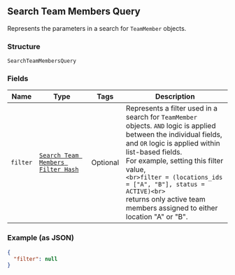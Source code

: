 ## Search Team Members Query

Represents the parameters in a search for `TeamMember` objects.

### Structure

`SearchTeamMembersQuery`

### Fields

| Name | Type | Tags | Description |
|  --- | --- | --- | --- |
| `filter` | [`Search Team Members Filter Hash`](/doc/models/search-team-members-filter.md) | Optional | Represents a filter used in a search for `TeamMember` objects. `AND` logic is applied<br>between the individual fields, and `OR` logic is applied within list-based fields.<br>For example, setting this filter value,<br>```<br>filter = (locations_ids = ["A", "B"], status = ACTIVE)<br>```<br>returns only active team members assigned to either location "A" or "B". |

### Example (as JSON)

```json
{
  "filter": null
}
```

